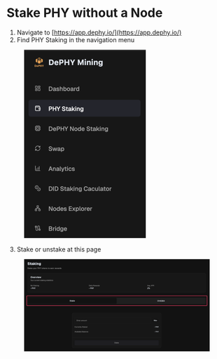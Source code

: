 # Stake PHY without a Node

1. Navigate to [https://app.dephy.io/](https://app.dephy.io/)
2. Find PHY Staking in the navigation menu

<figure><img src="../.gitbook/assets/image (4).png" alt="" width="278"><figcaption></figcaption></figure>

3. Stake or unstake at this page

<figure><img src="../.gitbook/assets/image (5).png" alt=""><figcaption></figcaption></figure>
